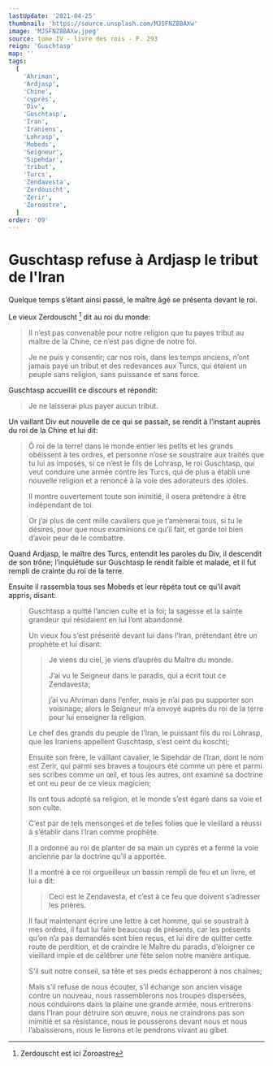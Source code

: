 ```yaml
---
lastUpdate: '2021-04-25'
thumbnail: 'https://source.unsplash.com/MJSFNZ8BAXw'
image: 'MJSFNZ8BAXw.jpeg'
source: tome IV - livre des rois - P. 293
reign: 'Guschtasp'
map: ''
tags:
  [
    'Ahriman',
    'Ardjasp',
    'Chine',
    'cyprès',
    'Div',
    'Guschtasp',
    'Iran',
    'Iraniens',
    'Lohrasp',
    'Mobeds',
    'Seigneur',
    'Sipehdar',
    'tribut',
    'Turcs',
    'Zendavesta',
    'Zerdouscht',
    'Zerir',
    'Zoroastre',
  ]
order: '09'
---
```


# Guschtasp refuse à Ardjasp le tribut de l'Iran

Quelque temps s’étant ainsi passé, le maître âgé se présenta devant le roi.

Le vieux Zerdouscht [^1] dit au roi du monde:

> Il n’est pas convenable pour notre religion que tu payes tribut au maître de la Chine, ce n’est pas digne de notre foi.
>
> Je ne puis y consentir; car nos rois, dans les temps anciens, n’ont jamais payé un tribut et des redevances aux Turcs, qui étaient un peuple sans religion, sans puissance et sans force.

Guschtasp accueillit ce discours et répondit:

> Je ne laisserai plus payer aucun tribut.

Un vaillant Div eut nouvelle de ce qui se passait, se rendit à l’instant auprès du roi de la
Chine et lui dit:

> Ô roi de la terre! dans le monde entier les petits et les grands obéissent à tes ordres, et personne n’ose se soustraire aux traités que tu lui as imposés, si ce n’est le fils de Lohrasp, le roi Guschtasp, qui veut conduire une armée contre les Turcs, qui de plus a établi une nouvelle religion et a renoncé à la voie des adorateurs des idoles.
>
> Il montre ouvertement toute son inimitié, il osera prétendre à être indépendant de toi.
>
> Or j’ai plus de cent mille cavaliers que je t’amènerai tous, si tu le désires, pour que nous examinions ce qu’il fait, et garde toi bien d’avoir peur de le combattre.

Quand Ardjasp, le maître des Turcs, entendit les paroles du Div, il descendit de son trône; l’inquiétude sur Guschtasp le rendit faible et malade, et il fut rempli de crainte du roi de la terre.

Ensuite il rassembla tous ses Mobeds et leur répéta tout ce qu’il avait appris, disant:

> Guschtasp a quitté l’ancien culte et la foi; la sagesse et la sainte grandeur qui résidaient en lui l’ont abandonné.
>
> Un vieux fou s’est présenté devant lui dans l’Iran, prétendant être un prophète et lui disant:
>
> > Je viens du ciel, je viens d’auprès du Maître du monde.
> >
> > J’ai vu le Seigneur dans le paradis, qui a écrit tout ce Zendavesta;
> >
> > j’ai vu Ahriman dans l’enfer, mais je n’ai pas pu supporter son voisinage; alors le Seigneur m’a envoyé auprès du roi de la terre pour lui enseigner la religion.
>
> Le chef des grands du peuple de l’Iran, le puissant fils du roi Lohrasp, que les Iraniens appellent Guschtasp, s’est ceint du koschti;
>
> Ensuite son frère, le vaillant cavalier, le Sipehdar de l’Iran, dont le nom est Zerir, qui parmi ses braves a toujours été comme un père et parmi ses scribes comme un œil, et tous les autres, ont examiné sa doctrine et ont eu peur de ce vieux magicien;
>
> Ils ont tous adopté sa religion, et le monde s’est égaré dans sa voie et son culte.
>
> C’est par de tels mensonges et de telles folies que le vieillard a réussi à s’établir dans l’Iran comme prophète.
>
> Il a ordonné au roi de planter de sa main un cyprès et a fermé la voie ancienne par la doctrine qu’il a apportée.
>
> Il a montré à ce roi orgueilleux un bassin rempli de feu et un livre, et lui a dit:
>
> > Ceci est le Zendavesta, et c’est à ce feu que doivent s’adresser les prières.
>
> Il faut maintenant écrire une lettre à cet homme, qui se soustrait à mes ordres, il faut lui faire beaucoup de présents, car les présents qu’on n’a pas demandés sont bien reçus, et lui dire de quitter cette route de perdition, et de craindre le Maître du paradis, d’éloigner ce vieillard impie et de célébrer une fête selon notre manière antique.
>
> S’il suit notre conseil, sa tête et ses pieds échapperont à nos chaînes;
>
> Mais s’il refuse de nous écouter, s’il échange son ancien visage contre un nouveau, nous rassemblerons nos troupes dispersées, nous conduirons dans la plaine une grande armée, nous entrerons dans l’Iran pour détruire son œuvre, nous ne craindrons pas son inimitié et sa résistance, nous le pousserons devant nous et nous l’abaisserons, nous le lierons et le pendrons vivant au gibet.

[^1]: Zerdouscht est ici Zoroastre
